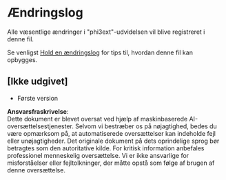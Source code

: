 # Ændringslog

Alle væsentlige ændringer i "phi3ext"-udvidelsen vil blive registreret i denne fil.

Se venligst [Hold en ændringslog](http://keepachangelog.com/) for tips til, hvordan denne fil kan opbygges.

## [Ikke udgivet]

- Første version

**Ansvarsfraskrivelse**:  
Dette dokument er blevet oversat ved hjælp af maskinbaserede AI-oversættelsestjenester. Selvom vi bestræber os på nøjagtighed, bedes du være opmærksom på, at automatiserede oversættelser kan indeholde fejl eller unøjagtigheder. Det originale dokument på dets oprindelige sprog bør betragtes som den autoritative kilde. For kritisk information anbefales professionel menneskelig oversættelse. Vi er ikke ansvarlige for misforståelser eller fejltolkninger, der måtte opstå som følge af brugen af denne oversættelse.